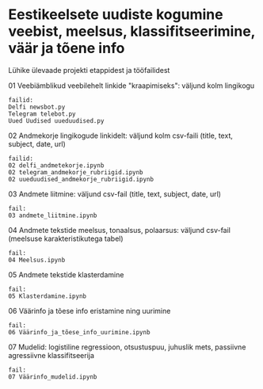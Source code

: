 # Eestikeelsete uudiste kogumine veebist, meelsus, klassifitseerimine, väär ja tõene info

Lühike ülevaade projekti etappidest ja tööfailidest

01 Veebiämblikud veebilehelt linkide "kraapimiseks": väljund kolm lingikogu

    failid:
    Delfi newsbot.py
    Telegram telebot.py
    Uued Uudised uueduudised.py

02 Andmekorje lingikogude linkidelt: väljund kolm csv-faili (title, text, subject, date, url)

    failid:
    02 delfi_andmetekorje.ipynb
    02 telegram_andmekorje_rubriigid.ipynb
    02 uueduudised_andmekorje_rubriigid.ipynb

03 Andmete liitmine: väljund csv-fail (title, text, subject, date, url)

    fail:
    03 andmete_liitmine.ipynb
   
04 Andmete tekstide meelsus, tonaalsus, polaarsus: väljund csv-fail (meelsuse karakteristikutega tabel)

    fail:
    04 Meelsus.ipynb
    
05 Andmete tekstide klasterdamine

    fail:
    05 Klasterdamine.ipynb

06 Väärinfo ja tõese info eristamine ning uurimine

    fail:
    06 Väärinfo_ja_tõese_info_uurimine.ipynb
    
07 Mudelid: logistiline regressioon, otsustuspuu, juhuslik mets, passiivne agressiivne klassifitseerija

    fail:
    07 Väärinfo_mudelid.ipynb
    
